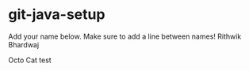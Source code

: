 # git-java-setup

Add your name below. Make sure to add a line between names!
Rithwik Bhardwaj

Octo Cat
test

